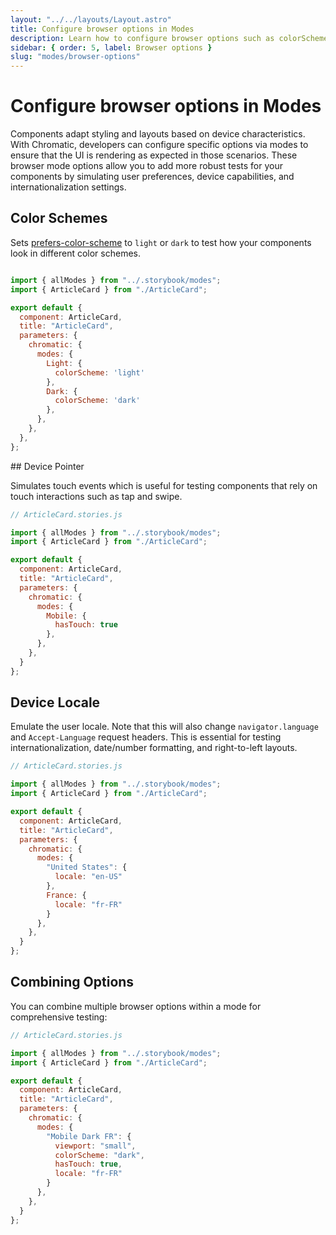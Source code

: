 ```yaml
---
layout: "../../layouts/Layout.astro"
title: Configure browser options in Modes
description: Learn how to configure browser options such as colorScheme and locale in Modes
sidebar: { order: 5, label: Browser options }
slug: "modes/browser-options"
---
```


# Configure browser options in Modes

Components adapt styling and layouts based on device characteristics. With Chromatic, developers can configure specific options via modes to ensure that the UI is rendering as expected in those scenarios. These browser mode options allow you to add more robust tests for your components by simulating user preferences, device capabilities, and internationalization settings.

## Color Schemes

Sets [prefers-color-scheme](https://developer.mozilla.org/en-US/docs/Web/CSS/@media/prefers-color-scheme) to `light` or `dark` to test how your components look in different color schemes.

```jsx title="ArticleCard.stories.js|jsx"

import { allModes } from "../.storybook/modes";
import { ArticleCard } from "./ArticleCard";

export default {
  component: ArticleCard,
  title: "ArticleCard",
  parameters: {
    chromatic: {
      modes: {
        Light: {
          colorScheme: 'light'
        },
        Dark: {
          colorScheme: 'dark'
        },
      },
    },
  },
};
```

## Device Pointer

Simulates touch events which is useful for testing components that rely on touch interactions such as tap and swipe.

```js
// ArticleCard.stories.js

import { allModes } from "../.storybook/modes";
import { ArticleCard } from "./ArticleCard";

export default {
  component: ArticleCard,
  title: "ArticleCard",
  parameters: {
    chromatic: {
      modes: {
        Mobile: {
          hasTouch: true
        },
      },
    },
  }
};
```

## Device Locale

Emulate the user locale. Note that this will also change `navigator.language` and `Accept-Language` request headers.  This is essential for testing internationalization, date/number formatting, and right-to-left layouts.

```js
// ArticleCard.stories.js

import { allModes } from "../.storybook/modes";
import { ArticleCard } from "./ArticleCard";

export default {
  component: ArticleCard,
  title: "ArticleCard",
  parameters: {
    chromatic: {
      modes: {
        "United States": {
          locale: "en-US"
        },
        France: {
          locale: "fr-FR"
        }
      },
    },
  }
};
```

## Combining Options

You can combine multiple browser options within a mode for comprehensive testing:

```js
// ArticleCard.stories.js

import { allModes } from "../.storybook/modes";
import { ArticleCard } from "./ArticleCard";

export default {
  component: ArticleCard,
  title: "ArticleCard",
  parameters: {
    chromatic: {
      modes: {
        "Mobile Dark FR": {
          viewport: "small",
          colorScheme: "dark",
          hasTouch: true,
          locale: "fr-FR"
        }
      },
    },
  }
};
```